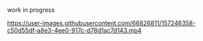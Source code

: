 work in progress

https://user-images.githubusercontent.com/66826811/157246358-c50d55df-a8e3-4ee0-917c-d78d1ac7d143.mp4

